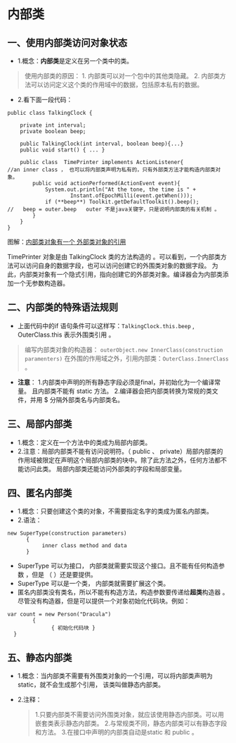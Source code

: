# 内部类

## 一、使用内部类访问对象状态
- 1.概念：**内部类**是定义在另一个类中的类。 
> 使用内部类的原因：
     1. 内部类可以对一个包中的其他类隐藏。
     2. 内部类方法可以访问定义这个类的作用域中的数据，包括原本私有的数据。

- 2.看下面一段代码：
~~~
public class TalkingClock {
    
    private int interval;
    private boolean beep;
    
    public TalkingClock(int interval, boolean beep){...}
    public void start() { ... }
    
    public class  TimePrinter implements ActionListener{               //an inner class ， 也可以将内部类声明为私有的，只有外部类方法才能构造内部类对象。
        public void actionPerformed(ActionEvent event){
            System.out.println("At the tone, the time is " +
                    Instant.ofEpochMilli(event.getWhen()));
            if (**beep**) Toolkit.getDefaultToolkit().beep();           //   beep = outer.beep   outer 不是java关键字，只是说明内部类的有关机制 。
        }
    }
}
~~~

图解：[内部类对象有一个 外部类对象的引用](url)

  TimePrinter 对象是由 TalkingClock  类的方法构造的 。可以看到，一个内部类方法可以访问自身的数据字段，也可以访问创建它的外围类对象的数据字段。
为此，内部类对象有一个隐式引用，指向创建它的外部类对象。编译器会为内部类添加一个无参数构造器。

## 二、内部类的特殊语法规则
 - 上面代码中的if 语句条件可以这样写：`TalkingClock.this.beep`  ,  OuterClass.this 表示外围类引用 。
> 编写内部类对象的构造器： `outerObject.new InnerClass(construction paramenters)`
在外围的作用域之外，引用内部类：`OuterClass.InnerClass` 。

- **注意**：
1.内部类中声明的所有静态字段必须是final，并初始化为一个编译常量。 且内部类不能有 static 方法。
2.编译器会把内部类转换为常规的类文件，并用 $ 分隔外部类名与内部类名。

## 三、局部内部类
- 1.概念：定义在一个方法中的类成为局部内部类。
- 2.注意：局部内部类不能有访问说明符。（ public 、 private）局部内部类的作用域被限定在声明这个局部内部类的块中。除了此方法之外，任何方法都不能访问此类。
                 局部内部类还能访问外部类的字段和局部变量。

## 四、匿名内部类
- 1.概念：只要创建这个类的对象，不需要指定名字的类成为匿名内部类。
- 2.语法：
```
new SuperType(construction parameters)
      {
           inner class method and data
      }
```

- SuperType 可以为接口， 内部类就需要实现这个接口。且不能有任何构造参数 ，但是 （ ）还是要提供。
- SuperType 可以是一个类， 内部类就需要扩展这个类。
- 匿名内部类没有类名，所以不能有构造方法，构造参数要传递给**超类**构造器 。尽管没有构造器，但是可以提供一个对象初始化代码块。例如：

~~~
var count = new Person("Dracula")
        {
              { 初始化代码块 }    
  }
~~~

## 五、静态内部类
- 1.概念：当内部类不需要有外围类对象的一个引用，可以将内部类声明为static，就不会生成那个引用， 该类叫做静态内部类。
- 2.注释：
 
    >  1.只要内部类不需要访问外围类对象，就应该使用静态内部类。可以用嵌套类表示静态内部类。
        2.与常规类不同，静态内部类可以有静态字段和方法。
        3.在接口中声明的内部类自动是static 和 public 。
